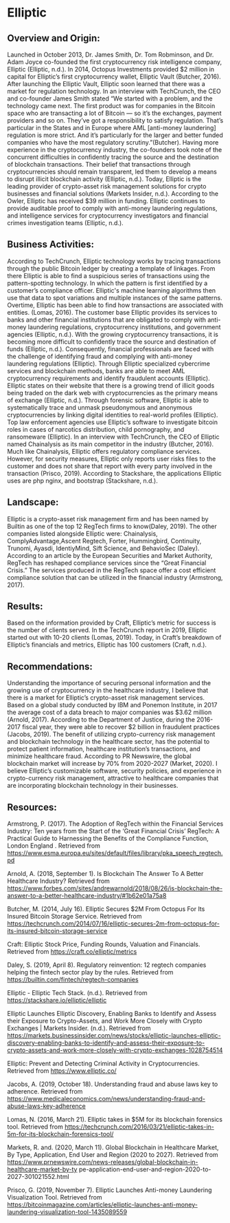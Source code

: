 # Elliptic

## Overview and Origin:
Launched in October 2013, Dr. James Smith, Dr. Tom Robminson, and Dr. Adam Joyce co-founded the first cryptocurrency risk intelligence company, Elliptic (Elliptic, n.d.). In 2014, Octopus Investments provided $2 million in capital for Elliptic’s first cryptocurrency wallet, Elliptic Vault (Butcher, 2016). After launching the Elliptic Vault, Elliptic soon learned that there was a market for regulation technology. In an interview with TechCrunch, the CEO and co-founder James Smith stated “We started with a problem, and the technology came next. The first product was for companies in the Bitcoin space who are transacting a lot of Bitcoin — so it’s the exchanges, payment providers and so on. They’ve got a responsibility to satisfy regulation. That’s particular in the States and in Europe where AML [anti-money laundering] regulation is more strict. And it’s particularly for the larger and better funded companies who have the most regulatory scrutiny.”(Butcher). Having more experience in the cryptocurrency industry, the co-founders took note of the concurrent difficulties in confidently tracing the source and the destination of blockchain transactions. Their belief that transactions through cryptocurrencies should remain transparent, led them to develop a means to disrupt illicit blockchain activity (Elliptic, n.d.). 
Today, Elliptic is the leading provider of crypto-asset risk management solutions for crypto businesses and financial solutions (Markets Insider, n.d.).  According to the Owler, Elliptic has received $39 million in funding. Elliptic continues to provide auditable proof to comply with anti-money laundering regulations, and intelligence services for cryptocurrency investigators and financial crimes investigation teams (Elliptic, n.d.). 

## Business Activities:
According to TechCrunch, Elliptic technology works by tracing transactions through the public Bitcoin ledger by creating a template of linkages. From there Elliptic is able to find a suspicious series of transactions using the pattern-spotting technology. In which the pattern is first identified by a customer’s compliance officer. Elliptic's machine learning algorithms then use that data to spot variations and multiple instances of the same patterns. Overtime, Elliptic has been able to find how transactions are associated with entities. (Lomas, 2016). 
    The customer base Elliptic provides its services to banks and other financial institutions that are obligated to comply with anti-money laundering regulations, cryptocurrency institutions, and government agencies (Elliptic, n.d.). 
With the growing cryptocurrency transactions, it is becoming more difficult to confidently trace the source and destination of funds (Elliptic, n.d.). Consequently, financial professionals are faced with the challenge of identifying fraud and complying with anti-money laundering regulations (Elliptic). Through  Elliptic specialized cybercrime services and blockchain methods, banks are able to meet AML cryptocurrency requirements and identify fraudulent accounts (Elliptic).                    
Elliptic states on their website that there is a  growing trend of illicit goods being traded on the dark web with cryptocurrencies as the primary means of exchange (Elliptic, n.d.). Through forensic software, Elliptic is able to systematically trace and unmask pseudonymous and anonymous cryptocurrencies by linking digital identities to real-world profiles (Elliptic). Top law enforcement agencies use Elliptic’s software to investigate bitcoin roles in cases of narcotics distribution, child pornography, and ransomeware (Elliptic).
In an interview with TechCrunch, the CEO of Elliptic named Chainalysis as its main competitor in the industry (Butcher, 2016). Much like Chainalysis, Elliptic offers regulatory compliance services. However, for security measures, Elliptic only reports user risks files to the customer and does not share that report with every party involved in the transaction (Prisco, 2019). 
According to Stackshare, the applications Elliptic uses are php nginx, and bootstrap (Stackshare, n.d.).


## Landscape:
Elliptic is a crypto-asset risk management firm and has been named by Builtin as one of the top 12 RegTech firms to know(Daley, 2019). The other companies listed alongside Elliptic were: Chainalysis, ComplyAdvantage,Ascent Regtech, Forter, Hummingbird, Continuity, Trunomi, Ayasdi, IdentiyMind, Sift Science, and BehavioSec (Daley).
According to an article by the European Securities and Market Authority, RegTech has reshaped compliance services since the “Great Financial Crisis.” The services produced in the RegTech space offer a cost efficient compliance solution that can be utilized in the financial industry (Armstrong, 2017). 

## Results:
Based on the information provided by Craft, Elliptic’s metric for success is the number of clients served. In the TechCrunch report in 2019, Elliptic started out with 10-20 clients (Lomas, 2019). Today, in Craft’s breakdown of Elliptic’s financials and metrics, Elliptic has 100 customers (Craft, n.d.).  

## Recommendations:
Understanding the importance of securing personal information and the growing use of cryptocurrency in the healthcare industry, I believe that there is a market for Elliptic’s crypto-asset risk management services. Based on a global study conducted by IBM and Ponemon Institute, in 2017 the average cost of a data breach to major companies was $3.62 million (Arnold, 2017). According to the Department of Justice, during the 2016-2017 fiscal year, they were able to recover $2 billion in fraudulent practices (Jacobs, 2019). The benefit of utilizing crypto-currency risk management and blockchain technology in the healthcare sector, has the potential to protect patient information, healthcare institution’s transactions, and minimize healthcare fraud. According to PR Newswire, the global blockchain market will increase by 70% from 2020-2027 (Market, 2020). I believe Elliptic’s customizable software, security policies, and experience in crypto-currency risk management, attractive to healthcare companies that are incorporating blockchain technology in their businesses. 
## Resources:

Armstrong, P. (2017). The Adoption of RegTech within the Financial Services Industry: Ten years from the Start of the ‘Great Financial Crisis’ RegTech: A Practical Guide to Harnessing the Benefits of the Compliance Function, London England . Retrieved from https://www.esma.europa.eu/sites/default/files/library/pka_speech_regtech.pd

Arnold, A. (2018, September 1). Is Blockchain The Answer To A Better Healthcare Industry? Retrieved from https://www.forbes.com/sites/andrewarnold/2018/08/26/is-blockchain-the-answer-to-a-better-healthcare-industry/#1b62e01a75a8

Butcher, M. (2014, July 16). Elliptic Secures $2M From Octopus For Its Insured Bitcoin Storage Service. Retrieved from https://techcrunch.com/2014/07/16/elliptic-secures-2m-from-octopus-for-its-insured-bitcoin-storage-service

Craft: Elliptic Stock Price, Funding Rounds, Valuation and Financials. Retrieved from https://craft.co/elliptic/metrics

Daley, S. (2019, April 8). Regulatory reinvention: 12 regtech companies helping the fintech sector play by the rules. Retrieved from https://builtin.com/fintech/regtech-companies

Elliptic - Elliptic Tech Stack. (n.d.). Retrieved from https://stackshare.io/elliptic/elliptic

Elliptic Launches Elliptic Discovery, Enabling Banks to Identify and Assess their Exposure to Crypto-Assets, and Work More Closely with Crypto Exchanges | Markets Insider. (n.d.). Retrieved from https://markets.businessinsider.com/news/stocks/elliptic-launches-elliptic-discovery-enabling-banks-to-identify-and-assess-their-exposure-to-crypto-assets-and-work-more-closely-with-crypto-exchanges-1028754514

Elliptic: Prevent and Detecting Criminal Activity in Cryptocurrencies. Retrieved from https://www.elliptic.co/

Jacobs, A. (2019, October 18). Understanding fraud and abuse laws key to adherence. Retrieved from https://www.medicaleconomics.com/news/understanding-fraud-and-abuse-laws-key-adherence

Lomas, N. (2016, March 21). Elliptic takes in $5M for its blockchain forensics tool. Retrieved from https://techcrunch.com/2016/03/21/elliptic-takes-in-5m-for-its-blockchain-forensics-tool/

Markets, R. and. (2020, March 11). Global Blockchain in Healthcare Market, By Type, Application, End User and Region (2020 to 2027). Retrieved from https://www.prnewswire.com/news-releases/global-blockchain-in-healthcare-market-by-ty
pe-application-end-user-and-region-2020-to-2027-301021552.html

Prisco, G. (2019, November 7). Elliptic Launches Anti-money Laundering Visualization Tool. Retrieved from https://bitcoinmagazine.com/articles/elliptic-launches-anti-money-laundering-visualization-tool-1435089559


